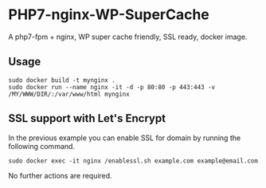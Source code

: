# PHP7-nginx-WP-SuperCache
A php7-fpm + nginx, WP super cache friendly, SSL ready, docker image.
## Usage
```
sudo docker build -t mynginx .
sudo docker run --name nginx -it -d -p 80:80 -p 443:443 -v /MY/WWW/DIR/:/var/www/html mynginx
```
## SSL support with Let's Encrypt
In the previous example you can enable SSL for domain by running the following command.
```
sudo docker exec -it nginx /enablessl.sh example.com example@email.com
```
No further actions are required.

